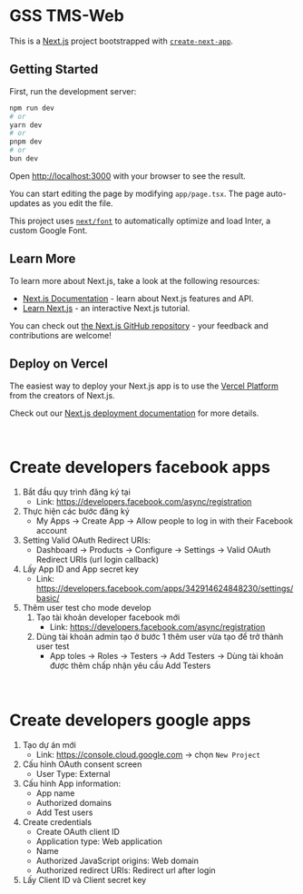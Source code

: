 # GSS TMS-Web

This is a [Next.js](https://nextjs.org/) project bootstrapped with [`create-next-app`](https://github.com/vercel/next.js/tree/canary/packages/create-next-app).

## Getting Started

First, run the development server:

```bash
npm run dev
# or
yarn dev
# or
pnpm dev
# or
bun dev
```

Open [http://localhost:3000](http://localhost:3000) with your browser to see the result.

You can start editing the page by modifying `app/page.tsx`. The page auto-updates as you edit the file.

This project uses [`next/font`](https://nextjs.org/docs/basic-features/font-optimization) to automatically optimize and load Inter, a custom Google Font.

## Learn More

To learn more about Next.js, take a look at the following resources:

- [Next.js Documentation](https://nextjs.org/docs) - learn about Next.js features and API.
- [Learn Next.js](https://nextjs.org/learn) - an interactive Next.js tutorial.

You can check out [the Next.js GitHub repository](https://github.com/vercel/next.js/) - your feedback and contributions are welcome!

## Deploy on Vercel

The easiest way to deploy your Next.js app is to use the [Vercel Platform](https://vercel.com/new?utm_medium=default-template&filter=next.js&utm_source=create-next-app&utm_campaign=create-next-app-readme) from the creators of Next.js.

Check out our [Next.js deployment documentation](https://nextjs.org/docs/deployment) for more details.


<br/>

# Create developers facebook apps
1. Bắt đầu quy trình đăng ký tại
    - Link: https://developers.facebook.com/async/registration
2. Thực hiện các bước đăng ký
    - My Apps -> Create App -> Allow people to log in with their Facebook account
3. Setting Valid OAuth Redirect URIs:
    - Dashboard -> Products -> Configure -> Settings -> Valid OAuth Redirect URIs (url login callback)
4. Lấy App ID and App secret key
    - Link: https://developers.facebook.com/apps/342914624848230/settings/basic/
5. Thêm user test cho mode develop
    1. Tạo tài khoản developer facebook mới
        - Link:  https://developers.facebook.com/async/registration
    2. Dùng tài khoản admin tạo ở bước 1 thêm user vừa tạo để trở thành user test
        - App toles -> Roles -> Testers -> Add Testers -> Dùng tài khoản được thêm  chấp nhận yêu cầu Add Testers


<br/>

# Create developers google apps
1. Tạo dự án mới
    - Link: https://console.cloud.google.com -> chọn `New Project`
2. Cấu hình OAuth consent screen
    - User Type: External
3. Cấu hình App information:
    - App name
    - Authorized domains
    - Add Test users
4. Create credentials
    - Create OAuth client ID
    - Application type: Web application
    - Name
    - Authorized JavaScript origins: Web domain
    - Authorized redirect URIs: Redirect url after login
5. Lấy Client ID và Client secret key

